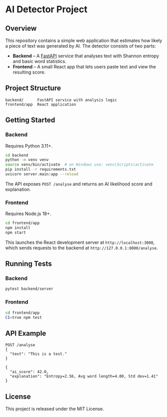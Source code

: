 # AI Detector Project

## Overview

This repository contains a simple web application that estimates how likely a
piece of text was generated by AI. The detector consists of two parts:

- **Backend** – A [FastAPI](https://fastapi.tiangolo.com/) service that
  analyses text with Shannon entropy and basic word statistics.
- **Frontend** – A small React app that lets users paste text and view the
  resulting score.

## Project Structure

```
backend/      FastAPI service with analysis logic
frontend/app  React application
```

## Getting Started

### Backend

Requires Python 3.11+.

```bash
cd backend
python -m venv venv
source venv/bin/activate  # on Windows use: venv\Scripts\activate
pip install -r requirements.txt
uvicorn server.main:app --reload
```

The API exposes `POST /analyse` and returns an AI likelihood score and
explanation.

### Frontend

Requires Node.js 18+.

```bash
cd frontend/app
npm install
npm start
```

This launches the React development server at `http://localhost:3000`, which
sends requests to the backend at `http://127.0.0.1:8000/analyse`.

## Running Tests

### Backend

```bash
pytest backend/server
```

### Frontend

```bash
cd frontend/app
CI=true npm test
```

## API Example

```
POST /analyse
{
  "text": "This is a test."
}

{
  "ai_score": 42.0,
  "explanation": "Entropy=2.56, Avg word length=4.00, Std dev=1.41"
}
```

## License

This project is released under the MIT License.

